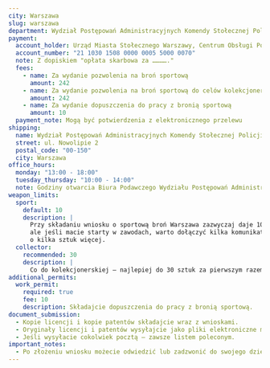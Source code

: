 ```yaml
---
city: Warszawa
slug: warszawa
department: Wydział Postępowań Administracyjnych Komendy Stołecznej Policji
payment:
  account_holder: Urząd Miasta Stołecznego Warszawy, Centrum Obsługi Podatnika
  account_number: "21 1030 1508 0000 0005 5000 0070"
  note: Z dopiskiem "opłata skarbowa za …………."
  fees:
    - name: Za wydanie pozwolenia na broń sportową
      amount: 242
    - name: Za wydanie pozwolenia na broń sportową do celów kolekcjonerskich
      amount: 242
    - name: Za wydanie dopuszczenia do pracy z bronią sportową
      amount: 10
  payment_note: Mogą być potwierdzenia z elektronicznego przelewu
shipping:
  name: Wydział Postępowań Administracyjnych Komendy Stołecznej Policji
  street: ul. Nowolipie 2
  postal_code: "00-150"
  city: Warszawa
office_hours:
  monday: "13:00 - 18:00"
  tuesday_thursday: "10:00 - 14:00"
  note: Godziny otwarcia Biura Podawczego Wydziału Postępowań Administracyjnych KSP
weapon_limits:
  sport:
    default: 10
    description: |
      Przy składaniu wniosku o sportową broń Warszawa zazwyczaj daje 10 sztuk sportowej bez bólu, 
      ale jeśli macie starty w zawodach, warto dołączyć kilka komunikatów z zawodów i wnioskować 
      o kilka sztuk więcej.
  collector:
    recommended: 30
    description: |
      Co do kolekcjonerskiej – najlepiej do 30 sztuk za pierwszym razem.
additional_permits:
  work_permit:
    required: true
    fee: 10
    description: Składajcie dopuszczenia do pracy z bronią sportową.
document_submission:
  - Kopie licencji i kopie patentów składajcie wraz z wnioskami.
  - Oryginały licencji i patentów wysyłajcie jako pliki elektroniczne mailem z podpisem elektronicznym, lub przez profil zaufany jako „ogólne pismo do urzędu", dzień lub dwa po złożeniu wniosku z tytułem „W załączeniu do złożonych wniosków o wydanie pozwolenia na broń z dnia…", tak aby się nie zagubili z waszą korespondencją.
  - Jeśli wysyłacie cokolwiek pocztą – zawsze listem poleconym.
important_notes:
  - Po złożeniu wniosku możecie odwiedzić lub zadzwonić do swojego dzielnicowego i zostawić kontakt – sprawa powinna być szybciej załatwiona.
---
```

